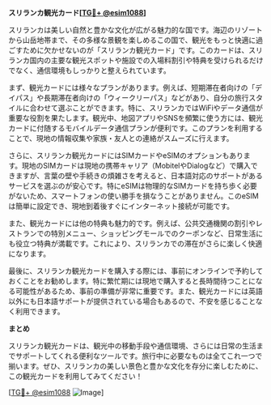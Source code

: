 **スリランカ観光カード[[TG💪+ @esim1088](https://t.me/s/esim1088)]**

スリランカは美しい自然と豊かな文化が広がる魅力的な国です。海辺のリゾートから山岳地帯まで、その多様な景観を楽しめるこの国で、観光をもっと快適に過ごすために欠かせないのが「スリランカ観光カード」です。このカードは、スリランカ国内の主要な観光スポットや施設での入場料割引や特典を受けられるだけでなく、通信環境もしっかりと整えられています。

まず、観光カードには様々なプランがあります。例えば、短期滞在者向けの「デイパス」や長期滞在者向けの「ウィークリーパス」などがあり、自分の旅行スタイルに合わせて選ぶことができます。特に、スリランカではWiFiやデータ通信が重要な役割を果たします。観光中、地図アプリやSNSを頻繁に使う方には、観光カードに付随するモバイルデータ通信プランが便利です。このプランを利用することで、現地の情報収集や家族・友人との連絡がスムーズに行えます。

さらに、スリランカ観光カードにはSIMカードやeSIMのオプションもあります。現地のSIMカードは現地の携帯キャリア（MobitelやDialogなど）で購入できますが、言葉の壁や手続きの煩雑さを考えると、日本語対応のサポートがあるサービスを選ぶのが安心です。特にeSIMは物理的なSIMカードを持ち歩く必要がないため、スマートフォンの使い勝手を損なうことがありません。このeSIMは簡単に設定でき、現地到着後すぐにインターネット接続が可能です。

また、観光カードには他の特典も魅力的です。例えば、公共交通機関の割引やレストランでの特別メニュー、ショッピングモールでのクーポンなど、日常生活にも役立つ特典が満載です。これにより、スリランカでの滞在がさらに楽しく快適になります。

最後に、スリランカ観光カードを購入する際には、事前にオンラインで予約しておくことをお勧めします。特に繁忙期には現地で購入すると長時間待つことになる可能性があるため、事前の準備が非常に重要です。また、観光カードには英語以外にも日本語サポートが提供されている場合もあるので、不安を感じることなく利用できます。

**まとめ**

スリランカ観光カードは、観光中の移動手段や通信環境、さらには日常の生活までサポートしてくれる便利なツールです。旅行中に必要なものは全てこれ一つで揃います。ぜひ、スリランカの美しい景色と豊かな文化を存分に楽しむために、この観光カードを利用してみてください！

[[TG💪+ @esim1088](https://t.me/s/esim1088) ![Image](https://i.postimg.cc/Y0z9fWf4/image.png)]